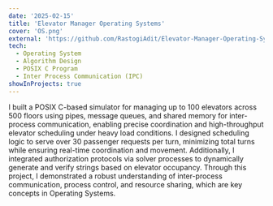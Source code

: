 ```yaml
---
date: '2025-02-15'
title: 'Elevator Manager Operating Systems'
cover: 'OS.png'
external: 'https://github.com/RastogiAdit/Elevator-Manager-Operating-Systems-Project'
tech:
  - Operating System
  - Algorithm Design
  - POSIX C Program
  - Inter Process Communication (IPC)
showInProjects: true
---
```



 I built a POSIX C-based simulator for managing up to 100 elevators across 500 floors using pipes, message queues, and shared memory for inter-process communication, enabling precise coordination and high-throughput elevator scheduling under heavy load conditions. I designed scheduling logic to serve over 30 passenger requests per turn, minimizing total turns while ensuring real-time coordination and movement. Additionally, I integrated authorization protocols via solver processes to dynamically generate and verify strings based on elevator occupancy. Through this project, I demonstrated a robust understanding of inter-process communication, process control, and resource sharing, which are key concepts in Operating Systems.

